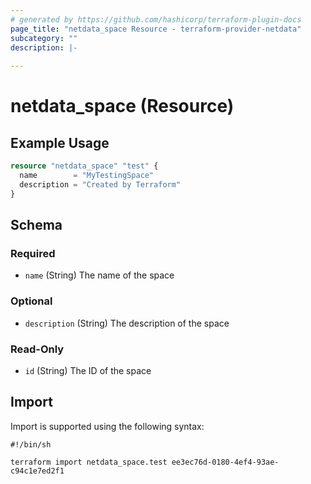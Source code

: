```yaml
---
# generated by https://github.com/hashicorp/terraform-plugin-docs
page_title: "netdata_space Resource - terraform-provider-netdata"
subcategory: ""
description: |-
  
---
```


# netdata_space (Resource)



## Example Usage

```terraform
resource "netdata_space" "test" {
  name        = "MyTestingSpace"
  description = "Created by Terraform"
}
```

<!-- schema generated by tfplugindocs -->
## Schema

### Required

- `name` (String) The name of the space

### Optional

- `description` (String) The description of the space

### Read-Only

- `id` (String) The ID of the space

## Import

Import is supported using the following syntax:

```shell
#!/bin/sh

terraform import netdata_space.test ee3ec76d-0180-4ef4-93ae-c94c1e7ed2f1
```
